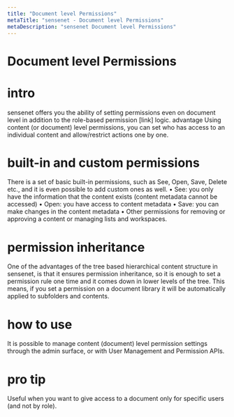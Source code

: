 ```yaml
---
title: "Document level Permissions"
metaTitle: "sensenet - Document level Permissions"
metaDescription: "sensenet Document level Permissions"
---
```


# Document level Permissions

# intro
sensenet offers you the ability of setting permissions even on document level in addition to the role-based permission [link] logic.
advantage
Using content (or document) level permissions, you can set who has access to an individual content and allow/restrict actions one by one.

# built-in and custom permissions
There is a set of basic built-in permissions, such as See, Open, Save, Delete etc., and it is even possible to add custom ones as well.
•	See: you only have the information that the content exists (content metadata cannot be accessed)
•	Open: you have access to content metadata
•	Save: you can make changes in the content metadata
•	Other permissions for removing or approving a content or managing lists and workspaces.

# permission inheritance
One of the advantages of the tree based hierarchical content structure in sensenet, is that it ensures permission inheritance, so it is enough to set a permission rule one time and it comes down in lower levels of the tree. This means, if you set a permission on a document library it will be automatically applied to subfolders and contents.

# how to use
It is possible to manage content (document) level permission settings through the admin surface, or with User Management and Permission APIs.

# pro tip
Useful when you want to give access to a document only for specific users (and not by role).
